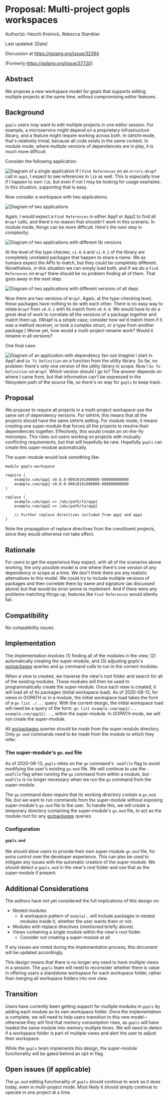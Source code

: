 # Proposal: Multi-project gopls workspaces

Author(s): Heschi Kreinick, Rebecca Stambler

Last updated: [Date]

Discussion at https://golang.org/issue/32394

(Formerly https://golang.org/issue/37720).

## Abstract

We propose a new workspace model for gopls that supports editing multiple
projects at the same time, without compromising editor features.

## Background

`gopls` users may want to edit multiple projects in one editor session.
For example, a microservice might depend on a proprietary infrastructure
library, and a feature might require working across both. In `GOPATH` mode,
that's relatively trivial, because all code exists in the same context. In
module mode, where multiple versions of dependencies are in play, it is much
more difficult.

Consider the following application:

![Diagram of a single application](37720/Fig1.png)
If I `Find References` on an `errors.Wrapf` call in `app1`, I expect to see
references in `lib` as well. This is especially true if I happen to own `lib`,
but even if not I may be looking for usage examples. In this situation,
supporting that is easy.

Now consider a workspace with two applications.

![Diagram of two applications](37720/Fig2.png)

Again, I would expect a `Find References` in either App1 or App2 to find all
`Wrapf` calls, and there's no reason that shouldn't work in this scenario. In
module mode, things can be more difficult. Here's the next step in complexity:

![Diagram of two applications with different lib versions](37720/Fig3.png)

At the level of the type checker, `v1.0.0` and `v1.0.1` of the library are
completely unrelated packages that happen to share a name. We as humans expect
the APIs to match, but they could be completely different. Nonetheless, in this
situation we can simply load both, and if we do a `Find References` on `Wrapf`
there should be no problem finding all of them.
That goes away in the next step:

![Diagram of two applications with different versions of all deps](37720/Fig4.png)

Now there are two versions of `Wrapf`.
Again, at the type-checking level, these packages have nothing to do with each
other. There is no easy way to relate `Wrapf` from `v0.9.1` with its match from
`v0.9.0`. We would have to do a great deal of work to correlate all the
versions of a package together and match them up. (Wrapf is a simple case;
consider how we'd match them if it was a method receiver, or took a complex
struct, or a type from another package.) Worse yet, how would a multi-project
rename work? Would it rename in all versions?

One final case:

![Diagram of an application with dependency fan-out](37720/Fig5.png)
Imagine I start in App1 and `Go To Definition` on a function from the utility
library. So far, no problem: there's only one version of the utility library in
scope. Now I `Go To Definition` on `Wrapf`.
Which version should I go to?
The answer depends on where I came from, but that information can't be
expressed in the filesystem path of the source file, so there's no way for
`gopls` to keep track.

## Proposal

We propose to require all projects in a multi-project workspace use the same
set of dependency versions. For `GOPATH`, this means that all the projects
should have the same `GOPATH` setting. For module mode, it means creating one
super-module that forces all the projects to resolve their dependencies
together. Effectively, this would create an on-the-fly monorepo.
This rules out users working on projects with mutually conflicting
requirements, but that will hopefully be rare.
Hopefully `gopls` can create this super-module automatically.

The super-module would look something like:

```
module gopls-workspace

require (
    example.com/app1 v0.0.0-00010101000000-000000000000
    example.com/app2 v0.0.0-00010101000000-000000000000
)

replace (
    example.com/app1 => /abs/path/to/app1
    example.com/app2 => /abs/path/to/app2

    // Further replace directives included from app1 and app2
)
```

Note the propagation of replace directives from the constituent projects, since
they would otherwise not take effect.

## Rationale

For users to get the experience they expect, with all of the scenarios above
working, the only possible model is one where there's one version of any
dependency in scope at a time.
We don't think there are any realistic alternatives to this model.
We could try to include multiple versions of packages and then correlate them
by name and signature (as discussed above) but that would be error-prone to
implement. And if there were any problems matching things up, features like
`Find References` would silently fail.

## Compatibility

No compatibility issues.

## Implementation

The implementation involves (1) finding all of the modules in the view,
(2) automatically creating the super-module, and (3) adjusting gopls's
[go/packages] queries and `go` command calls to run in the correct modules.

When a view is created, we traverse the view's root folder and search for all
of the existing modules. These modules will then be used to programmatically
create the super-module. Once each view is created, it will load all of its
packages (initial workspace load). As of 2020-08-13, for views in GOPATH or in
a module, the initial workspace load takes the form of a `go list ./...` query.
With the current design, the initial workspace load will need be a query of the
form: `go list example.com/app1/... example.com/app12/...`, within the
super-module. In GOPATH mode, we will not create the super-module.

All [go/packages] queries should be made from the super-module directory. Only
`go mod` commands need to be made from the module to which they refer.

### The super-module's `go.mod` file

As of 2020-08-13, `gopls` relies on the `go` command's `-modfile` flag to avoid
modifying the user's existing `go.mod` file. We will continue to use the
`-modfile` flag when running the `go` command from within a module, but
`-modfile` is no longer necessary when we run the `go` command from the
super-module.

The `go` command does require that its working directory contain a `go.mod`
file, but we want to run commands from the super-module without exposing
super-module's `go.mod` file to the user. To handle this, we will create a
temporary directory containing the super-module's `go.mod` file, to act as the
module root for any [go/packages] queries.

### Configuration

#### `gopls.mod`

We should allow users to provide their own super-module `go.mod` file, for
extra control over the developer experience. This can also be used to mitigate
any issues with the automatic creation of the super-module. We should detect a
`gopls.mod` in the view's root folder and use that as the super-module if
present.

## Additional Considerations

The authors have not yet considered the full implications of this design on:

* Nested modules
  * A workspace pattern of `module`/... will include packages in nested modules
  inside it, whether the user wants them or not.
* Modules with replace directives (mentioned briefly above)
* Views containing a single module within the view's root folder
  * Consider not creating a super-module at all

If any issues are noted during the implementation process, this document will
be updated accordingly.

This design means that there is no longer any need to have multiple views in a
session. The `gopls` team will need to reconsider whether there is value in
offering users a standalone workspace for each workspace folder, rather than
merging all workspace folders into one view.

## Transition

Users have currently been getting support for multiple modules in `gopls` by
adding each module as its own workspace folder. Once the implementation is
complete, we will need to help users transition to this new model--otherwise
they will find that memory consumption rises, as `gopls` will have loaded the
same module into memory multiple times. We will need to detect if a workspace
folder is part of multiple views and alert the user to adjust their workspace.

While the `gopls` team implements this design, the super-module functionality
will be gated behind an opt-in flag.

## Open issues (if applicable)

The `go.mod` editing functionality of `gopls` should continue to work as it
does today, even in multi-project mode. Most likely it should simply continue
to operate in one project at a time.

[go/packages]: https://golang.org/x/tools/go/packages
